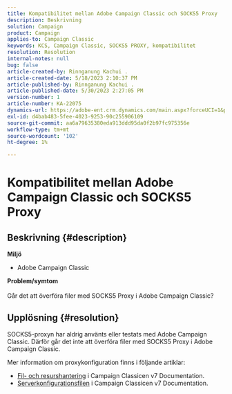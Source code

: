 ```yaml
---
title: Kompatibilitet mellan Adobe Campaign Classic och SOCKS5 Proxy
description: Beskrivning
solution: Campaign
product: Campaign
applies-to: Campaign Classic
keywords: KCS, Campaign Classic, SOCKS5 PROXY, kompatibilitet
resolution: Resolution
internal-notes: null
bug: false
article-created-by: Rinnganung Kachui .
article-created-date: 5/18/2023 2:10:37 PM
article-published-by: Rinnganung Kachui .
article-published-date: 5/30/2023 2:27:05 PM
version-number: 1
article-number: KA-22075
dynamics-url: https://adobe-ent.crm.dynamics.com/main.aspx?forceUCI=1&pagetype=entityrecord&etn=knowledgearticle&id=b10cebbe-85f5-ed11-8848-6045bd0063aa
exl-id: d4bab483-5fee-4023-9253-90c255906109
source-git-commit: aa6a79635380eda913ddd95da0f2b97fc975356e
workflow-type: tm+mt
source-wordcount: '102'
ht-degree: 1%

---
```


# Kompatibilitet mellan Adobe Campaign Classic och SOCKS5 Proxy

## Beskrivning {#description}

<b>Miljö</b>
- Adobe Campaign Classic

<b>Problem/symtom</b><br><br>Går det att överföra filer med SOCKS5 Proxy i Adobe Campaign Classic?<br>

## Upplösning {#resolution}


SOCKS5-proxyn har aldrig använts eller testats med Adobe Campaign Classic. Därför går det inte att överföra filer med SOCKS5 Proxy i Adobe Campaign Classic.

Mer information om proxykonfiguration finns i följande artiklar:

- [Fil- och resurshantering](https://experienceleague.adobe.com/docs/campaign-classic/using/installing-campaign-classic/additional-configurations/file-res-management.html) i Campaign Classicen v7 Documentation.
- [Serverkonfigurationsfilen](https://experienceleague.adobe.com/docs/campaign-classic/using/installing-campaign-classic/appendices/the-server-configuration-file.html) i Campaign Classicen v7 Documentation.

